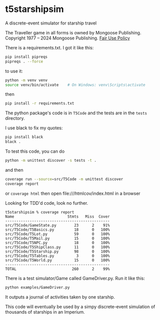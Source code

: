 # t5starshipsim
A discrete-event simulator for starship travel

The Traveller game in all forms is owned by Mongoose Publishing. Copyright 1977 – 2024 Mongoose Publishing. [Fair Use Policy](https://cdn.shopify.com/s/files/1/0609/6139/0839/files/Traveller_Fair_Use_Policy_2024.pdf?v=1725357857)

There is a requirements.txt. I got it like this:
```bash
pip install pipreqs
pipreqs . --force
```

to use it:
```bash
python -m venv venv
source venv/bin/activate    # On Windows: venv\Scripts\activate
```

then 

```bash
pip install -r requirements.txt
```

The python package's code is in `T5Code` and the tests are in the `tests` directory.

I use black to fix my quotes:
```bash
pip install black
black .
```

To test this code, you can do 
```bash
python -m unittest discover -s tests -t .  
```
and then
```bash
coverage run --source=src/T5Code -m unittest discover
coverage report
```
or
`coverage html`
then open file:///htmlcov/index.html in a browser

Looking for TDD'd code, look no further.
```
t5starshipsim % coverage report
Name                        Stmts   Miss  Cover
-----------------------------------------------
src/T5Code/GameState.py        23      2    91%
src/T5Code/T5Basics.py         18      0   100%
src/T5Code/T5Lot.py            59      0   100%
src/T5Code/T5Mail.py           15      0   100%
src/T5Code/T5NPC.py            18      0   100%
src/T5Code/T5ShipClass.py      11      0   100%
src/T5Code/T5Starship.py       98      0   100%
src/T5Code/T5Tables.py          3      0   100%
src/T5Code/T5World.py          15      0   100%
-----------------------------------------------
TOTAL                         260      2    99%
```
There is a test simulator/Game called GameDriver.py.
Run it like this:
```bash
python examples/GameDriver.py
```
It outputs a journal of activities taken by one starship.

This code will eventually be used by a simpy discrete-event simulation of thousands of starships in an Imperium.